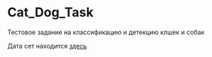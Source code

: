 # Cat_Dog_Task

Тестовое задание на классификацию и детекцию клшек и собак





Дата сет находится [здесь](https://cloud.neurus.ru/index.php/s/DFQ4jbsoCfLgzXz)
